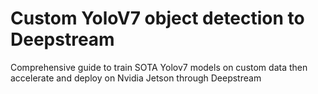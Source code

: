 # Custom YoloV7 object detection to Deepstream
Comprehensive guide to train SOTA Yolov7 models on custom data then accelerate and deploy on Nvidia Jetson through Deepstream
